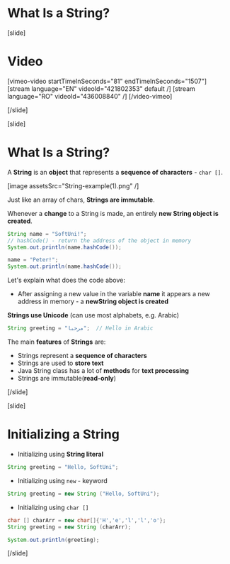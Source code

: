 # What Is a String?

[slide]
# Video

[vimeo-video startTimeInSeconds="81" endTimeInSeconds="1507"]
[stream language="EN" videoId="421802353" default /]
[stream language="RO" videoId="436008840"  /]
[/video-vimeo]

[/slide]

[slide]
# What Is a String?

A **String** is an **object** that represents a **sequence of characters** - `char []`.

[image assetsSrc="String-example(1).png" /]

Just like an array of chars, **Strings are immutable**.

Whenever a **change** to a String is made, an entirely **new String object is created**. 
```java live
String name = "SoftUni!";
// hashCode() - return the address of the object in memory
System.out.println(name.hashCode());

name = "Peter!";
System.out.println(name.hashCode());
```
Let's explain what does the code above:
- After assigning a new value in the variable **name** it appears a new address in memory - a **newString object is created**



**Strings use Unicode** (can use most alphabets, e.g. Arabic) 
```java 
String greeting = "مرحبا";  // Hello in Arabic
```

The main **features** of **Strings** are:
- Strings represent a **sequence of characters**
- Strings are used to **store text**
- Java String class has a lot of **methods** for **text processing**
- Strings are immutable(**read-only**)


[/slide]

[slide]
# Initializing a String

- Initializing using **String literal**
```java
String greeting = "Hello, SoftUni";
```

- Initializing using `new` - keyword

```java 
String greeting = new String ("Hello, SoftUni");
```
- Initializing using `char []`
```java live
char [] charArr = new char[]{'H','e','l','l','o'};
String greeting = new String (charArr);

System.out.println(greeting);
```
[/slide]